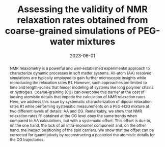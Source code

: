 ---
title: "Assessing the validity of NMR relaxation rates obtained from coarse-grained simulations of PEG-water mixtures"
date: 2023-06-01
publishDate:  2023-06-01
authors: ["**Simon Gravelle**", "David Beyer", "Mariano Brito", "Alexander Schlaich", "Christian Holm"]
publication_types: ["3"]
abstract: "NMR relaxometry is a powerful and well-established
experimental approach to characterize dynamic processes in soft matter systems.
All-atom (AA) resolved simulations are typically employed to gain further
microscopic insights while reproducing the relaxation rates R1.
However, such approaches are limited to time and length-scales that 
hinder modeling of systems like long polymer chains or hydrogels.
Coarse-graining (CG) can overcome this barrier at the cost of loosing atomistic
details that impede the calculation of NMR relaxation rates. 
Here, we address this issue by systematic characterization of dipolar relaxation rates R1
while performing systematic measurements on a PEG-H2O mixture at two different 
levels of details: AA and CG. Remarkably, we show that NMR
relaxation rates R1 obtained at the CG level obey the same trends when 
compared to AA calculations, but with a systematic offset. 
This offset is due to, on the one hand, the lack of an intra-monomer
component and, on the other hand, the inexact positioning of the spin carriers.
We show that the offset can be corrected for quantitatively
by reconstructing a posteriori the atomistic details for the CG trajectories."
featured: true
publication: "*Accepted for publication in JPCB*"
links:
  - icon_pack: fas
    icon: scroll
    name: Preprint
    url: 'https://chemrxiv.org/engage/chemrxiv/article-details/63a45812e8047a86d2f217c7'
  - icon_pack: ai
    icon: open-data
    name: Open data
    url: 'https://darus.uni-stuttgart.de/dataset.xhtml?persistentId=doi%3A10.18419%2Fdarus-3313&version=DRAFT'

---